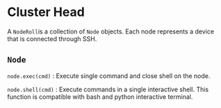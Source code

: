 # Cluster Head



A `NodeRoll`is a collection of `Node` objects. Each node represents a device that is connected through SSH.



## `Node`

`node.exec(cmd)` : Execute single command and close shell on the node.

 `node.shell(cmd)` : Execute commands in a single interactive shell. This function is compatible with bash and python interactive terminal.

